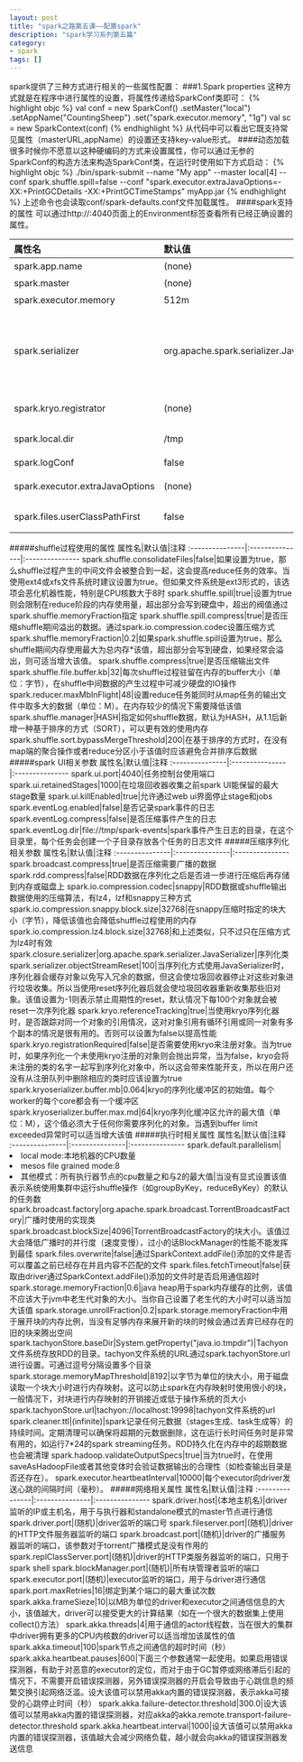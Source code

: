 ```yaml
---
layout: post
title: "spark之路第五课——配置spark"
description: "spark学习系列第五篇"
category: 
- spark
tags: []
---
```




spark提供了三种方式进行相关的一些属性配置：
###1.Spark properties
这种方式就是在程序中进行属性的设置，将属性传递给SparkConf类即可：
{% highlight objc %}
val conf = new SparkConf()
             .setMaster("local")
             .setAppName("CountingSheep")
             .set("spark.executor.memory", "1g")
val sc = new SparkContext(conf)
{% endhighlight %}
从代码中可以看出它既支持常见属性（masterURL,appName）的设置还支持key-value形式。
####动态加载
很多时候你不愿意以这种硬编码的方式来设置属性，你可以通过无参的SparkConf的构造方法来构造SparkConf类，在运行时使用如下方式启动：
{% highlight objc %}
./bin/spark-submit --name "My app" --master local[4] --conf spark.shuffle.spill=false 
  --conf "spark.executor.extraJavaOptions=-XX:+PrintGCDetails -XX:+PrintGCTimeStamps" myApp.jar
{% endhighlight %}
上述命令也会读取conf/spark-defaults.conf文件加载属性。
####spark支持的属性
可以通过http://<driver>:4040页面上的Environment标签查看所有已经正确设置的属性。</br>
<table>
<thead>
<tr class="header">
<th align="left">属性名</th>
<th align="left">默认值</th>
<th align="left">注释</th>
</tr>
</thead>
<tbody>
<tr class="odd">
<td align="left">spark.app.name</td>
<td align="left">(none)</td>
<td align="left">任务名称</td>
</tr>
<tr class="even">
<td align="left">spark.master</td>
<td align="left">(none)</td>
<td align="left">集群地址</td>
</tr>
<tr class="odd">
<td align="left">spark.executor.memory</td>
<td align="left">512m</td>
<td align="left">每个执行器进程所用内存大小</td>
</tr>
<tr class="even">
<td align="left">spark.serializer</td>
<td align="left">org.apache.spark.serializer.JavaSerializer</td>
<td align="left">对象序列化所用的类，默认的JavaSerializer性能太差，推荐使用org.apache.spark.serializer.KryoSerializer，你也可以通过集成org.apache.spark.Serializer来实现自己的序列化器</td>
</tr>
<tr class="odd">
<td align="left">spark.kryo.registrator</td>
<td align="left">(none)</td>
<td align="left">当使用了KryoSerializer，可以设置该值为KryoRegistrator将自定义类注册到Kryo</td>
</tr>
<tr class="even">
<td align="left">spark.local.dir</td>
<td align="left">/tmp</td>
<td align="left">输出文件和RDD存储的目录，可以逗号分隔指定多个目录</td>
</tr>
<tr class="odd">
<td align="left">spark.logConf</td>
<td align="left">false</td>
<td align="left">指定日志级别为INFO</td>
</tr>
<tr class="even">
<td align="left">spark.executor.extraJavaOptions</td>
<td align="left">(none)</td>
<td align="left">JVM选项，不能以这种方式设置spark属性和使用内存大小</td>
</tr>
<tr class="odd">
<td align="left">spark.files.userClassPathFirst</td>
<td align="left">false</td>
<td align="left">是否使用户添加的jar包优先于spark自身的jar包</td>
</tr>
</tbody>
</table>
#####shuffle过程使用的属性
属性名|默认值|注释
:---------------|:---------------|:---------------
spark.shuffle.consolidateFiles|false|如果设置为true，那么shuffle过程产生的中间文件会被整合到一起，这会提高reduce任务的效率。当使用ext4或xfs文件系统时建议设置为true。但如果文件系统是ext3形式的，该选项会恶化机器性能，特别是CPU核数大于8时
spark.shuffle.spill|true|设置为true则会限制在reduce阶段的内存使用量，超出部分会写到硬盘中，超出的阀值通过spark.shuffle.memoryFraction指定
spark.shuffle.spill.compress|true|是否压缩shuffle期间溢出的数据。通过spark.io.compression.codec设置压缩方式
spark.shuffle.memoryFraction|0.2|如果spark.shuffle.spill设置为true，那么shuffle期间内存使用最大为总内存*该值，超出部分会写到硬盘，如果经常会溢出，则可适当增大该值。
spark.shuffle.compress|true|是否压缩输出文件
spark.shuffle.file.buffer.kb|32|每次shuffle过程驻留在内存的buffer大小（单位：字节），在shuffle中间数据的产生过程中可减少硬盘的IO操作
spark.reducer.maxMbInFlight|48|设置reduce任务能同时从map任务的输出文件中取多大的数据（单位：M）。在内存较少的情况下需要降低该值
spark.shuffle.manager|HASH|指定如何shuffle数据，默认为HASH，从1.1后新增一种基于排序的方式（SORT），可以更有效的使用内存
spark.shuffle.sort.bypassMergeThreshold|200|在基于排序的方式时，在没有map端的聚合操作或者reduce分区小于该值时应该避免合并排序后数据
#####spark UI相关参数
属性名|默认值|注释
:---------------|:---------------|:---------------
spark.ui.port|4040|任务控制台使用端口
spark.ui.retainedStages|1000|在垃圾回收器收集之前spark UI能保留的最大stage数量
spark.ui.killEnabled|true|允许通过web ui界面停止stage和jobs
spark.eventLog.enabled|false|是否记录spark事件的日志
spark.eventLog.compress|false|是否压缩事件产生的日志
spark.eventLog.dir|file://tmp/spark-events|spark事件产生日志的目录，在这个目录里，每个任务会创建一个子目录存放各个任务的日志文件
#####压缩序列化相关参数
属性名|默认值|注释
:---------------|:---------------|:---------------
spark.broadcast.compress|true|是否压缩需要广播的数据
spark.rdd.compress|false|RDD数据在序列化之后是否进一步进行压缩后再存储到内存或磁盘上
spark.io.compression.codec|snappy|RDD数据或shuffle输出数据使用的压缩算法，有lz4，lzf和snappy三种方式
spark.io.compression.snappy.block.size|32768|在snappy压缩时指定的块大小（字节），降低该值也会降低shuffle过程使用的内存
spark.io.compression.lz4.block.size|32768|和上述类似，只不过只在压缩方式为lz4时有效
spark.closure.serializer|org.apache.spark.serializer.JavaSerializer|序列化类
spark.serializer.objectStreamReset|100|当序列化方式使用JavaSerializer时，序列化器会缓存对象以免写入冗余的数据，但这会使垃圾回收器停止对这些对象进行垃圾收集。所以当使用reset序列化器后就会使垃圾回收器重新收集那些旧对象。该值设置为-1则表示禁止周期性的reset，默认情况下每100个对象就会被reset一次序列化器
spark.kryo.referenceTracking|true|当使用kryo序列化器时，是否跟踪对同一个对象的引用情况，这对对象引用有循环引用或同一对象有多个副本的情况是很有用的。否则可以设置为false以提高性能
spark.kryo.registrationRequired|false|是否需要使用kryo来注册对象。当为true时，如果序列化一个未使用kryo注册的对象则会抛出异常，当为false，kryo会将未注册的类的名字一起写到序列化对象中，所以这会带来性能开支，所以在用户还没有从注册队列中删除相应的类时应该设置为true
spark.kryoserializer.buffer.mb|0.064|kryo的序列化缓冲区的初始值。每个worker的每个core都会有一个缓冲区
spark.kryoserializer.buffer.max.md|64|kryo序列化缓冲区允许的最大值（单位：M），这个值必须大于任何你需要序列化的对象。当遇到buffer limit exceeded异常时可以适当增大该值
#####执行时相关属性
属性名|默认值|注释
:---------------|:---------------|:---------------
spark.default.parallelism|<li>local mode:本地机器的CPU数量<li>mesos file grained mode:8<li>其他模式：所有执行器节点的cpu数量之和与2的最大值|当没有显式设置该值表示系统使用集群中运行shuffle操作（如groupByKey，reduceByKey）的默认的任务数
spark.broadcast.factory|org.apache.spark.broadcast.TorrentBroadcastFactory|广播时使用的实现类
spark.broadcast.blockSize|4096|TorrentBroadcastFactory的块大小。该值过大会降低广播时的并行度（速度变慢），过小的话BlockManager的性能不能发挥到最佳
spark.files.overwrite|false|通过SparkContext.addFile()添加的文件是否可以覆盖之前已经存在并且内容不匹配的文件
spark.files.fetchTimeout|false|获取由driver通过SparkContext.addFile()添加的文件时是否启用通信超时
spark.storage.memoryFraction|0.6|java heap用于spark内存缓存的比例，该值不应该大于jvm中老生代对象的大小。当你自己设置了老生代的大小时可以适当加大该值
spark.storage.unrollFraction|0.2|spark.storage.memoryFraction中用于展开块的内存比例，当没有足够内存来展开新的块的时候会通过丢弃已经存在的旧的块来腾出空间
spark.tachyonStore.baseDir|System.getProperty("java.io.tmpdir")|Tachyon文件系统存放RDD的目录。tachyon文件系统的URL通过spark.tachyonStore.url进行设置。可通过逗号分隔设置多个目录
spark.storage.memoryMapThreshold|8192|以字节为单位的快大小，用于磁盘读取一个块大小时进行内存映射。这可以防止spark在内存映射时使用很小的块，一般情况下，对块进行内存映射的开销接近或低于操作系统的页大小
spark.tachyonStore.url|tachyon://localhost:19998|tachyon文件系统的url
spark.cleaner.ttl|(infinite)|spark记录任何元数据（stages生成、task生成等）的持续时间。定期清理可以确保将超期的元数据删除，这在运行长时间任务时是非常有用的，如运行7*24的spark streaming任务。RDD持久化在内存中的超期数据也会被清理
spark.hadoop.validateOutputSpecs|true|当为true时，在使用saveAsHadoopFile或者其他变体时会验证数据输出的合理性（如检查输出目录是否还存在）。
spark.executor.heartbeatInterval|10000|每个executor向driver发送心跳的间隔时间（毫秒）。
#####网络相关属性
属性名|默认值|注释
:---------------|:---------------|:---------------
spark.driver.host|(本地主机名)|driver监听的IP或主机名，用于与执行器和standalone模式的master节点进行通信
spark.driver.port|(随机)|driver监听的端口号
spark.fileserver.port|(随机)|driver的HTTP文件服务器监听的端口
spark.broadcast.port|(随机)|driver的广播服务器监听的端口，该参数对于torrent广播模式是没有作用的
spark.replClassServer.port|(随机)|driver的HTTP类服务器监听的端口，只用于spark shell
spark.blockManager.port|(随机)|所有块管理者监听的端口
spark.executor.port|(随机)|executor监听的端口，用于与driver进行通信
spark.port.maxRetries|16|绑定到某个端口的最大重试次数
spark.akka.frameSieze|10|以MB为单位的driver和executor之间通信信息的大小，该值越大，driver可以接受更大的计算结果（如在一个很大的数据集上使用collect()方法）
spark.akka.threads|4|用于通信的actor线程数，当在很大的集群中driver拥有更多的CPU内核数的driver可以适当增加该属性的值
spark.akka.timeout|100|spark节点之间通信的超时时间（秒）
spark.akka.heartbeat.pauses|600|下面三个参数通常一起使用。如果启用错误探测器，有助于对恶意的executor的定位，而对于由于GC暂停或网络滞后引起的情况下，不需要开启错误探测器，另外错误探测器的开启会导致由于心跳信息的频繁交换引起网络泛滥。设大该值可以禁用akka内置的错误探测器，表示akka可接受的心跳停止时间（秒）
spark.akka.failure-detector.threshold|300.0|设大该值可以禁用akka内置的错误探测器，对应akka的akka.remote.transport-failure-detector.threshold
spark.akka.heartbeat.interval|1000|设大该值可以禁用akka内置的错误探测器，该值越大会减少网络负载，越小就会向akka的错误探测器发送信息